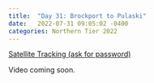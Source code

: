 ```yaml
---
title:  "Day 31: Brockport to Pulaski"
date:   2022-07-31 09:05:02 -0400
categories: Northern Tier 2022
---
```


[Satellite Tracking (ask for password)](https://us0-share.explore.garmin.com/share/harveybarnhard)

Video coming soon.

<p style="text-align: center;"><div class='strava-embed-placeholder' data-embed-type='activity' data-embed-id='7561880718'></div><script src='https://strava-embeds.com/embed.js'></script></p>
